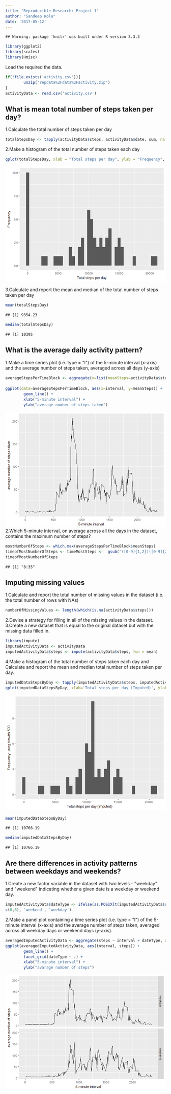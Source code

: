 ```yaml
---
title: "Reproducible Research: Project 1"
author: "Sandeep Kola"
date: '2017-05-12'
---
```



```
## Warning: package 'knitr' was built under R version 3.3.3
```


```r
library(ggplot2)
library(scales)
library(Hmisc)
```
Load the required the data.

```r
if(!file.exists('activity.csv')){
        unzip("repdata%2Fdata%2Factivity.zip")
}
activityData <- read.csv('activity.csv')
```

## What is mean total number of steps taken per day?

1.Calculate the total number of steps taken per day

```r
totalStepsDay <- tapply(activityData$steps, activityData$date, sum, na.rm = TRUE)
```

2.Make a histogram of the total number of steps taken each day

```r
qplot(totalStepsDay, xlab = "Total steps per day", ylab = "Frequency", binwidth=500)
```

![](figure/simulationdata1-1.png)<!-- -->

3.Calculate and report the mean and median of the total number of steps taken per day

```r
mean(totalStepsDay)
```

```
## [1] 9354.23
```

```r
median(totalStepsDay)
```

```
## [1] 10395
```
## What is the average daily activity pattern?

1.Make a time series plot (i.e. type = "l") of the 5-minute interval (x-axis) and the average number of steps taken, averaged across all days (y-axis)

```r
averageStepsPerTimeBlock <- aggregate(x=list(meanSteps=activityData$steps), by=list(interval=activityData$interval), FUN=mean, na.rm=TRUE)

ggplot(data=averageStepsPerTimeBlock, aes(x=interval, y=meanSteps)) +
        geom_line() +
        xlab("5-minute interval") +
        ylab("average number of steps taken") 
```

![](figure/simulationdata3-1.png)<!-- -->
2.Which 5-minute interval, on average across all the days in the dataset, contains the maximum number of steps?

```r
mostNumberOfSteps <- which.max(averageStepsPerTimeBlock$meanSteps)
timeofMostNumberOfSteps <- timeMostSteps <-  gsub("([0-9]{1,2})([0-9]{2})", "\\1:\\2", averageStepsPerTimeBlock[mostNumberOfSteps,'interval'])
timeofMostNumberOfSteps
```

```
## [1] "8:35"
```
## Imputing missing values

1.Calculate and report the total number of missing values in the dataset (i.e. the total number of rows with NAs)

```r
numberOfMissingValues <- length(which(is.na(activityData$steps)))
```
2.Devise a strategy for filling in all of the missing values in the dataset. 
3.Create a new dataset that is equal to the original dataset but with the missing data filled in.

```r
library(impute)
imputedActivityData <- activityData
imputedActivityData$steps <- impute(activityData$steps, fun = mean)
```
4.Make a histogram of the total number of steps taken each day and Calculate and report the mean and median total number of steps taken per day.

```r
imputedDataStepsByDay <- tapply(imputedActivityData$steps, imputedActivityData$date, sum)
qplot(imputedDataStepsByDay, xlab='Total steps per day (Imputed)', ylab='Frequency using binwith 500', binwidth=500)
```

![](figure/simulationdata7-1.png)<!-- -->

```r
mean(imputedDataStepsByDay)
```

```
## [1] 10766.19
```

```r
median(imputedDataStepsByDay)
```

```
## [1] 10766.19
```
## Are there differences in activity patterns between weekdays and weekends?
1.Create a new factor variable in the dataset with two levels - "weekday" and "weekend" indicating whether a given date is a weekday or weekend day.

```r
imputedActivityData$dateType <- ifelse(as.POSIXlt(imputedActivityData$date)$wday %in%
c(0,6), 'weekend', 'weekday')
```
2.Make a panel plot containing a time series plot (i.e. type = "l") of the 5-minute interval (x-axis) and the average number of steps taken, averaged across all weekday days or weekend days (y-axis).

```r
averagedImputedActivityData <- aggregate(steps ~ interval + dateType, data=imputedActivityData, mean)
ggplot(averagedImputedActivityData, aes(interval, steps)) + 
        geom_line() + 
        facet_grid(dateType ~ .) +
        xlab("5-minute interval") + 
        ylab("avarage number of steps")
```

![](figure/simulationdata9-1.png)<!-- -->

